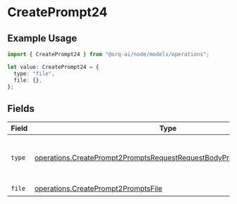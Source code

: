 # CreatePrompt24

## Example Usage

```typescript
import { CreatePrompt24 } from "@orq-ai/node/models/operations";

let value: CreatePrompt24 = {
  type: "file",
  file: {},
};
```

## Fields

| Field                                                                                                                                                        | Type                                                                                                                                                         | Required                                                                                                                                                     | Description                                                                                                                                                  |
| ------------------------------------------------------------------------------------------------------------------------------------------------------------ | ------------------------------------------------------------------------------------------------------------------------------------------------------------ | ------------------------------------------------------------------------------------------------------------------------------------------------------------ | ------------------------------------------------------------------------------------------------------------------------------------------------------------ |
| `type`                                                                                                                                                       | [operations.CreatePrompt2PromptsRequestRequestBodyPromptMessages2Type](../../models/operations/createprompt2promptsrequestrequestbodypromptmessages2type.md) | :heavy_check_mark:                                                                                                                                           | The type of the content part. Always `file`.                                                                                                                 |
| `file`                                                                                                                                                       | [operations.CreatePrompt2PromptsFile](../../models/operations/createprompt2promptsfile.md)                                                                   | :heavy_check_mark:                                                                                                                                           | N/A                                                                                                                                                          |